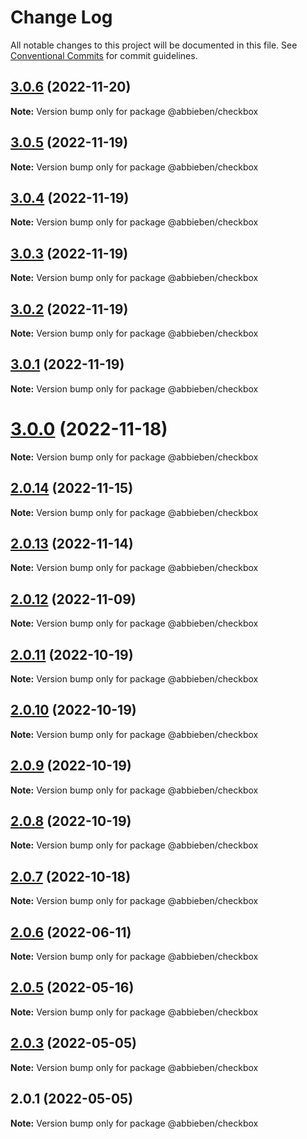 # Change Log

All notable changes to this project will be documented in this file.
See [Conventional Commits](https://conventionalcommits.org) for commit guidelines.

## [3.0.6](https://github.com/abbieben07/checkbox/compare/v3.0.5...v3.0.6) (2022-11-20)

**Note:** Version bump only for package @abbieben/checkbox





## [3.0.5](https://github.com/abbieben07/checkbox/compare/v3.0.4...v3.0.5) (2022-11-19)

**Note:** Version bump only for package @abbieben/checkbox





## [3.0.4](https://github.com/abbieben07/checkbox/compare/v3.0.3...v3.0.4) (2022-11-19)

**Note:** Version bump only for package @abbieben/checkbox





## [3.0.3](https://github.com/abbieben07/checkbox/compare/v3.0.2...v3.0.3) (2022-11-19)

**Note:** Version bump only for package @abbieben/checkbox





## [3.0.2](https://github.com/abbieben07/checkbox/compare/v3.0.1...v3.0.2) (2022-11-19)

**Note:** Version bump only for package @abbieben/checkbox





## [3.0.1](https://github.com/abbieben07/checkbox/compare/v3.0.0...v3.0.1) (2022-11-19)

**Note:** Version bump only for package @abbieben/checkbox





# [3.0.0](https://github.com/abbieben07/checkbox/compare/v2.0.14...v3.0.0) (2022-11-18)

**Note:** Version bump only for package @abbieben/checkbox





## [2.0.14](https://github.com/abbieben07/checkbox/compare/v2.0.13...v2.0.14) (2022-11-15)

**Note:** Version bump only for package @abbieben/checkbox





## [2.0.13](https://github.com/abbieben07/checkbox/compare/v2.0.12...v2.0.13) (2022-11-14)

**Note:** Version bump only for package @abbieben/checkbox





## [2.0.12](https://github.com/abbieben07/checkbox/compare/v2.0.11...v2.0.12) (2022-11-09)

**Note:** Version bump only for package @abbieben/checkbox





## [2.0.11](https://github.com/abbieben07/checkbox/compare/v2.0.10...v2.0.11) (2022-10-19)

**Note:** Version bump only for package @abbieben/checkbox





## [2.0.10](https://github.com/abbieben07/checkbox/compare/v2.0.9...v2.0.10) (2022-10-19)

**Note:** Version bump only for package @abbieben/checkbox





## [2.0.9](https://github.com/abbieben07/checkbox/compare/v2.0.8...v2.0.9) (2022-10-19)

**Note:** Version bump only for package @abbieben/checkbox





## [2.0.8](https://github.com/abbieben07/checkbox/compare/v2.0.7...v2.0.8) (2022-10-19)

**Note:** Version bump only for package @abbieben/checkbox





## [2.0.7](https://github.com/abbieben07/checkbox/compare/v2.0.6...v2.0.7) (2022-10-18)

**Note:** Version bump only for package @abbieben/checkbox





## [2.0.6](https://github.com/abbieben07/checkbox/compare/v2.0.5...v2.0.6) (2022-06-11)

**Note:** Version bump only for package @abbieben/checkbox





## [2.0.5](https://github.com/abbieben07/checkbox/compare/v2.0.3...v2.0.5) (2022-05-16)

**Note:** Version bump only for package @abbieben/checkbox





## [2.0.3](https://github.com/abbieben07/checkbox/compare/v2.0.1...v2.0.3) (2022-05-05)

**Note:** Version bump only for package @abbieben/checkbox





## 2.0.1 (2022-05-05)

**Note:** Version bump only for package @abbieben/checkbox
